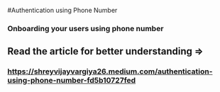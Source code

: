 #Authentication using Phone Number

### Onboarding your users using phone number
## Read the article for better understanding =>
### https://shreyvijayvargiya26.medium.com/authentication-using-phone-number-fd5b10727fed
